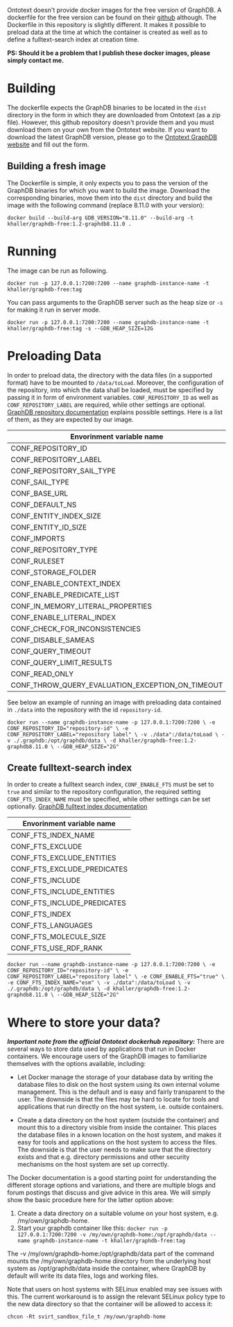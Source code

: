 Ontotext doesn't provide docker images for the free version of GraphDB. A dockerfile for the free version can be found on their [github](https://github.com/Ontotext-AD/graphdb-docker) although. The Dockerfile in this repository is slightly different. It makes it possible to preload data at the time at which the container is created as well as to define a fulltext-search index at creation time.

**PS: Should it be a problem that I publish these docker images, please simply contact me.**


# Building

The dockerfile expects the GraphDB binaries to be located in the `dist` directory in the form in which they are downloaded from Ontotext (as a zip file). However, this github repository doesn't provide them and you must download them on your own from the Ontotext website. If you want to download the latest GraphDB version, please go to the [Ontotext GraphDB website](https://www.ontotext.com/products/graphdb/) and fill out the form.

## Building a fresh image

The Dockerfile is simple, it only expects you to pass the version of the GraphDB binaries for which you want to build the image. Download the corresponding binaries, move them into the `dist` directory and build
the image with the following command (replace 8.11.0 with your version):

`docker build --build-arg GDB_VERSION="8.11.0" --build-arg -t khaller/graphdb-free:1.2-graphdb8.11.0 .`

# Running

The image can be run as following. 

`docker run -p 127.0.0.1:7200:7200 --name graphdb-instance-name -t khaller/graphdb-free:tag`

You can pass arguments to the GraphDB server such as the heap size or `-s` for making it run in server mode.

`docker run -p 127.0.0.1:7200:7200 --name graphdb-instance-name -t khaller/graphdb-free:tag -s --GDB_HEAP_SIZE=12G`

# Preloading Data

In order to preload data, the directory with the data files (in a supported format) have to be mounted to `/data/toLoad`. Moreover, the configuration of
the repository, into which the data shall be loaded, must be specified by passing it in form of environment variables. `CONF_REPOSITORY_ID` as well as `CONF_REPOSITORY_LABEL` are required, while other settings are optional. [GraphDB repository documentation](http://graphdb.ontotext.com/documentation/standard/configuring-a-repository.html) explains possible settings. Here is a list of them, as they are expected by our image.

| Envorinment variable name |
|---|
| CONF_REPOSITORY_ID |
| CONF_REPOSITORY_LABEL |
| CONF_REPOSITORY_SAIL_TYPE |
| CONF_SAIL_TYPE |
| CONF_BASE_URL |
| CONF_DEFAULT_NS |
| CONF_ENTITY_INDEX_SIZE |
| CONF_ENTITY_ID_SIZE |
| CONF_IMPORTS |
| CONF_REPOSITORY_TYPE |
| CONF_RULESET |
| CONF_STORAGE_FOLDER |
| CONF_ENABLE_CONTEXT_INDEX |
| CONF_ENABLE_PREDICATE_LIST |
| CONF_IN_MEMORY_LITERAL_PROPERTIES |
| CONF_ENABLE_LITERAL_INDEX |
| CONF_CHECK_FOR_INCONSISTENCIES |
| CONF_DISABLE_SAMEAS |
| CONF_QUERY_TIMEOUT |
| CONF_QUERY_LIMIT_RESULTS |
| CONF_READ_ONLY |
| CONF_THROW_QUERY_EVALUATION_EXCEPTION_ON_TIMEOUT |

See below an example of running an image with preloading data contained in `./data` into the repository with the id `repository-id`.

` docker run --name graphdb-instance-name -p 127.0.0.1:7200:7200 \
		-e CONF_REPOSITORY_ID="repository-id" \
		-e CONF_REPOSITORY_LABEL="repository label" \
		-v ./data":/data/toLoad \
		-v ./.graphdb:/opt/graphdb/data \
		-d khaller/graphdb-free:1.2-graphdb8.11.0 \
		--GDB_HEAP_SIZE="2G"
`

## Create fulltext-search index

In order to create a fulltext search index, `CONF_ENABLE_FTS` must be set to `true` and similar to the repository configuration, the required setting `CONF_FTS_INDEX_NAME` must be specified, while other settings can be set optionally. [GraphDB fulltext index documentation](http://graphdb.ontotext.com/documentation/free/full-text-search.html)

| Envorinment variable name |
|---|
| CONF_FTS_INDEX_NAME |
| CONF_FTS_EXCLUDE |
| CONF_FTS_EXCLUDE_ENTITIES |
| CONF_FTS_EXCLUDE_PREDICATES |
| CONF_FTS_INCLUDE |
| CONF_FTS_INCLUDE_ENTITIES |
| CONF_FTS_INCLUDE_PREDICATES |
| CONF_FTS_INDEX |
| CONF_FTS_LANGUAGES |
| CONF_FTS_MOLECULE_SIZE |
| CONF_FTS_USE_RDF_RANK |

` docker run --name graphdb-instance-name -p 127.0.0.1:7200:7200 \
		-e CONF_REPOSITORY_ID="repository-id" \
		-e CONF_REPOSITORY_LABEL="repository label" \
		-e CONF_ENABLE_FTS="true" \
		-e CONF_FTS_INDEX_NAME="esm" \
		-v ./data":/data/toLoad \
		-v ./.graphdb:/opt/graphdb/data \
		-d khaller/graphdb-free:1.2-graphdb8.11.0 \
		--GDB_HEAP_SIZE="2G"
`

# Where to store your data?

***Important note from the official Ontotext dockerhub repository:*** There are several ways to store data used by applications that run in Docker containers. We encourage users of the GraphDB images to familiarize themselves with the options available, including:

* Let Docker manage the storage of your database data by writing the database files to disk on the host system using its own internal volume management. This is the default and is easy and fairly transparent to the user. The downside is that the files may be hard to locate for tools and applications that run directly on the host system, i.e. outside containers.
    
* Create a data directory on the host system (outside the container) and mount this to a directory visible from inside the container. This places the database files in a known location on the host system, and makes it easy for tools and applications on the host system to access the files. The downside is that the user needs to make sure that the directory exists and that e.g. directory permissions and other security mechanisms on the host system are set up correctly.

The Docker documentation is a good starting point for understanding the different storage options and variations, and there are multiple blogs and forum postings that discuss and give advice in this area. We will simply show the basic procedure here for the latter option above:

1. Create a data directory on a suitable volume on your host system, e.g. /my/own/graphdb-home.
2. Start your graphdb container like this: `docker run -p 127.0.0.1:7200:7200 -v /my/own/graphdb-home:/opt/graphdb/data --name graphdb-instance-name -t khaller/graphdb-free:tag`

The -v /my/own/graphdb-home:/opt/graphdb/data part of the command mounts the /my/own/graphdb-home directory from the underlying host system as /opt/graphdb/data inside the container, where GraphDB by default will write its data files, logs and working files.

Note that users on host systems with SELinux enabled may see issues with this. The current workaround is to assign the relevant SELinux policy type to the new data directory so that the container will be allowed to access it:

`chcon -Rt svirt_sandbox_file_t /my/own/graphdb-home`
